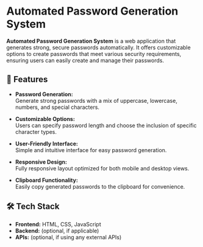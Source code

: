 # Automated Password Generation System

**Automated Password Generation System** is a web application that generates strong, secure passwords automatically. It offers customizable options to create passwords that meet various security requirements, ensuring users can easily create and manage their passwords.

## 🚀 Features

- **Password Generation:**  
  Generate strong passwords with a mix of uppercase, lowercase, numbers, and special characters.

- **Customizable Options:**  
  Users can specify password length and choose the inclusion of specific character types.

- **User-Friendly Interface:**  
  Simple and intuitive interface for easy password generation.

- **Responsive Design:**  
  Fully responsive layout optimized for both mobile and desktop views.

- **Clipboard Functionality:**  
  Easily copy generated passwords to the clipboard for convenience.

## 🛠 Tech Stack

- **Frontend:** HTML, CSS, JavaScript
- **Backend:** (optional, if applicable)
- **APIs:** (optional, if using any external APIs)


